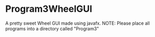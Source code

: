 # Program3WheelGUI
A pretty sweet Wheel GUI made using javafx.
NOTE: Please place all programs into a directory called "Program3"
